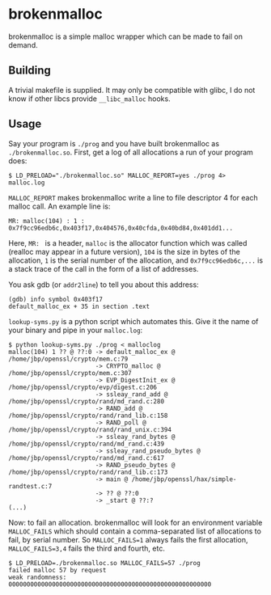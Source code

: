 brokenmalloc
============

brokenmalloc is a simple malloc wrapper which can be made to fail on demand.

Building
--------

A trivial makefile is supplied.  It may only be compatible with glibc, I do not know if
other libcs provide `__libc_malloc` hooks.

Usage
-----

Say your program is `./prog` and you have built brokenmalloc as `./brokenmalloc.so`.
First, get a log of all allocations a run of your program does:

    $ LD_PRELOAD="./brokenmalloc.so" MALLOC_REPORT=yes ./prog 4> malloc.log

`MALLOC_REPORT` makes brokenmalloc write a line to file descriptor 4 for each malloc
call.  An example line is:

    MR: malloc(104) : 1 : 0x7f9cc96edb6c,0x403f17,0x404576,0x40cfda,0x40bd84,0x401dd1...

Here, `MR: ` is a header, `malloc` is the allocator function which was called (realloc
may appear in a future version), `104` is the size in bytes of the allocation, `1` is
the serial number of the allocation, and `0x7f9cc96edb6c,...` is a stack trace of the
call in the form of a list of addresses.

You ask gdb (or `addr2line`) to tell you about this address:

    (gdb) info symbol 0x403f17
    default_malloc_ex + 35 in section .text

`lookup-syms.py` is a python script which automates this.  Give it the name of your
binary and pipe in your `malloc.log`:

    $ python lookup-syms.py ./prog < malloclog 
    malloc(104) 1 ?? @ ??:0 -> default_malloc_ex @ /home/jbp/openssl/crypto/mem.c:79
	                        -> CRYPTO_malloc @ /home/jbp/openssl/crypto/mem.c:307
							-> EVP_DigestInit_ex @ /home/jbp/openssl/crypto/evp/digest.c:206
							-> ssleay_rand_add @ /home/jbp/openssl/crypto/rand/md_rand.c:280
							-> RAND_add @ /home/jbp/openssl/crypto/rand/rand_lib.c:158
							-> RAND_poll @ /home/jbp/openssl/crypto/rand/rand_unix.c:394
							-> ssleay_rand_bytes @ /home/jbp/openssl/crypto/rand/md_rand.c:439
							-> ssleay_rand_pseudo_bytes @ /home/jbp/openssl/crypto/rand/md_rand.c:617
							-> RAND_pseudo_bytes @ /home/jbp/openssl/crypto/rand/rand_lib.c:173
							-> main @ /home/jbp/openssl/hax/simple-randtest.c:7
							-> ?? @ ??:0
							-> _start @ ??:?
    (...)

Now: to fail an allocation.  brokenmalloc will look for an environment variable `MALLOC_FAILS`
which should contain a comma-separated list of allocations to fail, by serial number.  So
`MALLOC_FAILS=1` always fails the first allocation, `MALLOC_FAILS=3,4` fails the third and
fourth, etc.

    $ LD_PRELOAD=./brokenmalloc.so MALLOC_FAILS=57 ./prog
    failed malloc 57 by request
    weak randomness: 00000000000000000000000000000000000000000000000000000000


